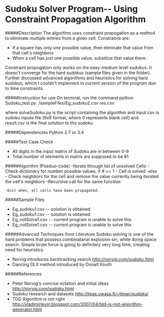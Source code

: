 Sudoku Solver Program-- Using Constraint Propagation Algorithm
=======================================================================

#####Description
The algorithm uses constraint propogation as a method to eliminate multiple entries from a given cell. Constraints are:
- If a square has only one possible value, then eliminate that value from that cell's neighbors
- When a cell has just one possible value, substitue that value there.

Constraint propogation only works on the easy-medium level sudokus. It doesn't converge for the hard sudokus (sample files given in the folder). Further discussed advanced algorithms and heuristics for solving hard sudokus, which I couldn't implement in current version of the program due to time constraints.

#####Instruction for use
On terminal, run the command
python Sudoku_test.py ./sampleFiles/Eg_sudoku2.csv res.csv

where solveSudoku.py is the script containing the algorithm and input.csv is sudoku inpute file (9x9 format, where 0 represents blank cell) and result.csv is the final solution to the sudoku

#####Dependencies
Python 2.7 or 3.4

#####Test Case Check
- All digits in the input matrix of Sudoku are in between 0-9
- Total number of elements in matrix are supposed to be 81


#####Algorithm (Pseduo-code)
-Iterate through list of unsolved Cells
	-Check dictionary for number possible values, if # == 1
	-	Cell is solved
	-else
	-	Check neighbors for the cell and remove the value currently being iterated the cell's neighbors
	-Recursive call for the same function

	-Exit when, all cells have been propagated.



#####Sample Files
- Eg_sudoku1.csv -- solution is obtained
- Eg_sudoku1.csv -- solution is obtained
- Eg_notSolve1.csv -- current program is unable to solve this
- Eg_notSolve1.csv -- current program is unable to solve this

#####Advanced Techniques from Literature
Sudoku solving is one of the hard problems that possess combinatarial explosion sin, while doing space search. Simple brute force is going to definitely very long time, creating need for heuristics.
- Norvig introduces backtracking search <http://norvig.com/sudoku.html>
- Dancing DLX method introduced by Donalt Knuth


#####References
- Peter Norvig's concise notation and initial ideas http://norvig.com/sudoku.html
- Sudoku research and datasets http://lipas.uwasa.fi/~timan/sudoku/
- TDD Algorithm is not right http://vladimirlevin.blogspot.com/2007/04/tdd-is-not-algorithm-generator.html
